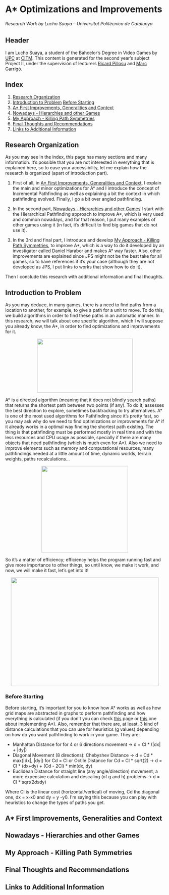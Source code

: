 # A* Optimizations and Improvements
###### Research Work by Lucho Suaya – Universitat Politècnica de Catalunya

## Header
I am Lucho Suaya, a student of the Bahcelor’s Degree in Video Games by [UPC](https://www.upc.edu/ca) at [CITM](https://www.citm.upc.edu/ing/estudis/graus-videojocs/). This content is generated for the second year’s subject Project II, under the supervisión of lecturers [Ricard Pillosu](https://es.linkedin.com/in/ricardpillosu) and [Marc Garrigó](https://www.linkedin.com/in/mgarrigo/).

## Index

  1. [Research Organization](#research-organization)
  2. [Introduction to Problem](#introduction-to-problem)
       [Before Starting](#before-starting)
  3. [A* First Improvements, Generalities and Context](#a-first-improvements-generalities-and-context)
  4. [Nowadays - Hierarchies and other Games](#nowadays---hierarchies-and-other-games)
  5. [My Approach - Killing Path Symmetries](#my-approach---killing-path-symmetries)
  6. [Final Thoughts and Recommendations](#final-thoughts-and-recommendations)
  7. [Links to Additional Information](#links-to-additional-information)

## Research Organization
As you may see in the index, this page has many sections and many information. It’s possible that you are not interested in everything that is explained here, so to ease your accessibility, let me explain how the research is organized (apart of introduction part).

   1. First of all, in [A* First Improvements, Generalities and Context](#a-first-improvements-generalities-and-context), I explain the main and minor optimizations for A* and I introduce the concept of Incremental Pathfinding as well as explaining a bit the context in which pathfinding evolved. Finally, I go a bit over angled pathfinding.
  
   2. In the second part, [Nowadays - Hierarchies and other Games](#nowadays---hierarchies-and-other-games) I start with the Hierarchical Pathfinding approach to improve A*, which is very used and common nowadays, and for that reason, I put many examples of other games using it (in fact, it’s difficult to find big games that do not use it).
  
   3. In the 3rd and final part, I introduce and develop [My Approach - Killing Path Symmetries](#my-approach---killing-path-symmetries), to improve A*, which is a way to do it developed by an investigator called Daniel Harabor and makes A* way faster. Also, other improvements are explained since JPS might not be the best take for all games, so to have references if it’s your case (although they are not developed as JPS, I put links to works that show how to do it).
  
Then I conclude this research with additional information and final thoughts.

## Introduction to Problem
As you may deduce, in many games, there is a need to find paths from a location to another, for example, to give a path for a unit to move. To do this, we build algorithms in order to find these paths in an automatic manner. In this research, we will talk about one specific algorithm, which I will suppose you already know, the A*, in order to find optimizations and improvements for it.

<p align="center">
   <img src="https://raw.githubusercontent.com/lucho1/JumpPointSearch/master/docs/Images/generalpathfinding.png?raw=true" width="303px" height="171px"/>
</p>

A* is a directed algorithm (meaning that it does not blindly search paths) that returns the shortest path between two points (if any). To do it, assesses the best direction to explore, sometimes backtracking to try alternatives.
A* is one of the most used algorithms for Pathfinding since it’s pretty fast, so you may ask why do we need to find optimizations or improvements for A* if it already works in a optimal way finding the shortest path existing. The thing is that pathfinding must be performed mostly in real time and with the less resources and CPU usage as possible, specially if there are many objects that need pathfinding (which is much even for A*). Also we need to improve elements such as memory and computational resources, many pathfindings needed at a little amount of time, dynamic worlds, terrain weights, paths recalculations…

<p align="center">
   <img src="https://raw.githubusercontent.com/lucho1/JumpPointSearch/master/docs/Images/Astar%20Trap1.png?raw=true" width="274px" height="274px"/>
</p>

So it’s a matter of efficiency; efficiency helps the program running fast and give more importance to other things, so until know, we make it work, and now, we will make it fast, let’s get into it!

<p align="center">
   <img src="https://raw.githubusercontent.com/lucho1/JumpPointSearch/master/docs/Images/iuWB2NM48R2r9q7QhyJfhe-320-80.jpg?raw=true" width="468px" height="344px"/>
</p>

### Before Starting
Before starting, it’s important for you to know how A* works as well as how grid maps are abstracted in graphs to perform pathfinding and how everything is calculated (if you don’t you can check [this](https://www.redblobgames.com/pathfinding/a-star/introduction.html) page or [this](https://www.redblobgames.com/pathfinding/a-star/implementation.html) one about implementing A*). Also, remember that there are, at least, 3 kind of distance calculations that you can use for heuristics (g values) depending on how do you want pathfinding to work in your game. They are:

  * Manhattan Distance for for 4 or 6 directions movement →  d = Cl * (|dx| + |dy|)
  * Diagonal Movement (8 directions): Chebyshev Distance → d = Cd * max(|dx|, |dy|) for Cd = Cl or Octile Distance for Cd = Cl * sqrt(2) → d = Cl * (dx+dy) + (Cd - 2Cl) * min(dx, dy)
  * Euclidean Distance for straight line (any angle/direction) movement, a more expensive calculation and descaling (of g and h) problems →  d = Cl * sqrt(2*dx*dy)
  
Where Cl is the linear cost (horizontal/vertical) of moving, Cd the diagonal one, dx = x-x0 and dy = y -y0. I'm saying this because you can play with heuristics to change the types of paths you get.

## A* First Improvements, Generalities and Context
## Nowadays - Hierarchies and other Games
## My Approach - Killing Path Symmetries
## Final Thoughts and Recommendations
## Links to Additional Information

